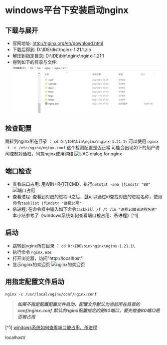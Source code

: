 windows平台下安装启动nginx
============================

## 下载与展开 ##
+ 官网地址: http://nginx.org/en/download.html
+ 下载后得到: D:\IDE\dist\nginx-1.21.1.zip
+ 解压到指定目录: D:\IDE\bin\nginx\nginx-1.21.1
+ 得到如下的目录与文件:
![nginx展开后得到的文件与目录](nginx-windows.img\nginx_extracted_dirs_and_files.png "")

## 检查配置 ##
跳转到nginx所在目录 ： `cd D:\IDE\bin\nginx\nginx-1.21.1\`
可以使用 `nginx -t -c /etc/nginx/nginx.conf`  这个检测配置是否正常
可能会出现如下的用户访问控制对话框，同意nginx使用网络
![UAC dialog for nginx](img/UAC_UI_for_nginx.png)

## 端口检查 ##
+ 查看端口占用: 用WIN+R打开CMD，执行`netstat -ano |findstr "80"`
![端口占用](img/test_80port.png)
+ 查看进程: 查看到对应的进程id之后，就可以通过id查找对应的进程名称，使用命令`tasklist |findstr "进程id号"`
+ 杀进程: 在命令框中输入如下命令`taskkill /f /t /im "进程id或者进程名称"`
本小结参考了《windows系统如何查看端口被占用、杀进程》[^1]

## 启动 ##
+ 跳转到nginx所在目录 ： `cd D:\IDE\bin\nginx\nginx-1.21.1\`
+ 执行命令 `nginx.exe`
+ 打开浏览器，访问"http://localhost"
+ 显示nginx的欢迎页
![nginx的欢迎页](img/nginx_welcome_page.png)

## 用指定配置文件启动 ##

```
nginx -c /usr/local/nginx/conf/nginx.conf
```

> ***如果不指定配置配置文件启动，配置文件默认为当前所在目录的conf/nginx.conf***
> ***默认的nginx配置指定的是80端口，要先检查80端口是否被占用***

[^1] [windows系统如何查看端口被占用、杀进程](https://jingyan.baidu.com/article/fdffd1f89a0c8af3e98ca10e.html)


localhost/